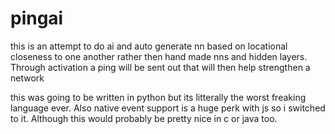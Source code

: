 # pingai
this is an attempt to do ai and auto generate nn based on locational closeness to one another rather then hand made nns and hidden layers.  Through activation a ping will be sent out that will then help strengthen a network

this was going to be written in python but its litterally the worst freaking language ever. Also native event support is a huge perk with js so i switched to it. Although this would probably be pretty nice in c or java too. 